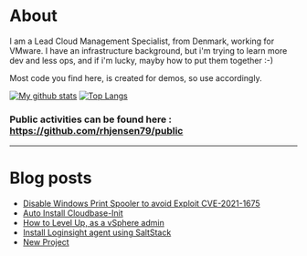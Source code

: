 # About
I am a Lead Cloud Management Specialist, from Denmark, working for VMware.
I have an infrastructure background, but i'm trying to learn more dev and less ops, and if i'm lucky, mayby how to put them together :-)

Most code you find here, is created for demos, so use accordingly. 

[![My github stats](https://github-readme-stats.vercel.app/api?username=rhjensen79&count_private=true&show_icons=true)](https://github.com/anuraghazra/github-readme-stats)
[![Top Langs](https://github-readme-stats.vercel.app/api/top-langs/?username=rhjensen79)](https://github.com/anuraghazra/github-readme-stats)

### Public activities can be found here : https://github.com/rhjensen79/public

---

# Blog posts
<!-- BLOG-POST-LIST:START -->
- [Disable Windows Print Spooler to avoid Exploit CVE-2021-1675](https://www.robert-jensen.dk/posts/2021-disable-print-spooler-exploit/)
- [Auto Install Cloudbase-Init](https://www.robert-jensen.dk/posts/2021-auto-install-cloudbase-init/)
- [How to Level Up, as a vSphere admin](https://www.robert-jensen.dk/posts/2021-vmug-level-up/)
- [Install Loginsight agent using SaltStack](https://www.robert-jensen.dk/posts/2021-install-loginsight-agent-using-saltstack/)
- [New Project](https://www.robert-jensen.dk/posts/2021-new-project/)
<!-- BLOG-POST-LIST:END -->

<!--
**rhjensen79/rhjensen79** is a ✨ _special_ ✨ repository because its `README.md` (this file) appears on your GitHub profile.

Here are some ideas to get you started:

- 🔭 I’m currently working on ...
- 🌱 I’m currently learning ...
- 👯 I’m looking to collaborate on ...
- 🤔 I’m looking for help with ...
- 💬 Ask me about ...
- 📫 How to reach me: ...
- 😄 Pronouns: ...
- ⚡ Fun fact: ...
-->
